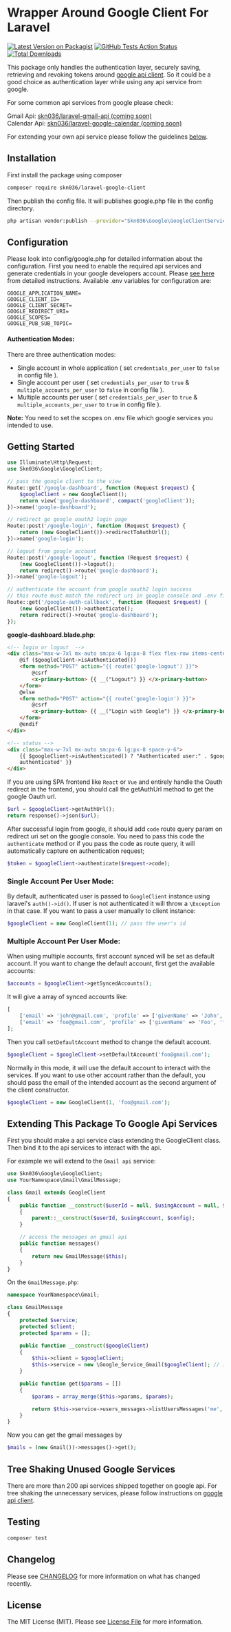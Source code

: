 # Wrapper Around Google Client For Laravel

[![Latest Version on Packagist](https://img.shields.io/packagist/v/skn-036/laravel-google-client.svg?style=flat-square)](https://packagist.org/packages/skn-036/laravel-google-client)
[![GitHub Tests Action Status](https://img.shields.io/github/actions/workflow/status/skn-036/laravel-google-client/run-tests.yml?branch=main&label=tests&style=flat-square)](https://github.com/skn-036/laravel-google-client/actions?query=workflow%3Arun-tests+branch%3Amain)
[![Total Downloads](https://img.shields.io/packagist/dt/skn-036/laravel-google-client.svg?style=flat-square)](https://packagist.org/packages/skn-036/laravel-google-client)

<!-- [![Monthly Downloads](https://poser.pugx.org/skn-036/laravel-google-client/d/monthly)](https://packagist.org/packages/skn-036/laravel-google-client) -->

This package only handles the authentication layer, securely saving, retrieving and revoking tokens around [google api client](https://github.com/googleapis/google-api-php-client). So it could be a good choice as authentication layer while using any api service from google.

For some common api services from google please check:

Gmail Api: [skn036/laravel-gmail-api (coming soon)](#)<br>
Calendar Api: [skn036/laravel-google-calendar (coming soon)](#)

For extending your own api service please follow the guidelines [below](#extending-this-package-to-google-api-services).

## Installation

First install the package using composer

```bash
composer require skn036/laravel-google-client
```

Then publish the config file. It will publishes google.php file in the config directory.

```bash
php artisan vendor:publish --provider="Skn036\Google\GoogleClientServiceProvider"
```

## Configuration

Please look into config/google.php for detailed information about the configuration. First you need to enable the required api services and generate credentials in your google developers account. Please [see here](https://console.cloud.google.com/apis/credentials/oauthclient) from detailed instructions. Available .env variables for configuration are:

```env
GOOGLE_APPLICATION_NAME=
GOOGLE_CLIENT_ID=
GOOGLE_CLIENT_SECRET=
GOOGLE_REDIRECT_URI=
GOOGLE_SCOPES=
GOOGLE_PUB_SUB_TOPIC=
```

#### Authentication Modes:

There are three authentication modes:<br>

-   Single account in whole application ( set `credentials_per_user` to `false` in config file ).
-   Single account per user ( set `credentials_per_user` to `true` & `multiple_accounts_per_user` to `false` in config file ).
-   Multiple accounts per user ( set `credentials_per_user` to `true` & `multiple_accounts_per_user` to `true` in config file ).

**Note:** You need to set the scopes on .env file which google services you intended to use.

## Getting Started

```php
use Illuminate\Http\Request;
use Skn036\Google\GoogleClient;

// pass the google client to the view
Route::get('/google-dashboard', function (Request $request) {
    $googleClient = new GoogleClient();
    return view('google-dashboard', compact('googleClient'));
})->name('google-dashboard');

// redirect go google oauth2 login page
Route::post('/google-login', function (Request $request) {
    return (new GoogleClient())->redirectToAuthUrl();
})->name('google-login');

// logout from google account
Route::post('/google-logout', function (Request $request) {
    (new GoogleClient())->logout();
    return redirect()->route('google-dashboard');
})->name('google-logout');

// authenticate the account from google oauth2 login success
// this route must match the redirect uri in google console and .env file
Route::get('/google-auth-callback', function (Request $request) {
    (new GoogleClient())->authenticate();
    return redirect()->route('google-dashboard');
});
```

**google-dashboard.blade.php**:

```html
<!-- login or logout  -->
<div class="max-w-7xl mx-auto sm:px-6 lg:px-8 flex flex-row items-center gap-4">
    @if ($googleClient->isAuthenticated())
    <form method="POST" action="{{ route('google-logout') }}">
        @csrf
        <x-primary-button> {{ __("Logout") }} </x-primary-button>
    </form>
    @else
    <form method="POST" action="{{ route('google-login') }}">
        @csrf
        <x-primary-button> {{ __("Login with Google") }} </x-primary-button>
    </form>
    @endif
</div>

<!-- status -->
<div class="max-w-7xl mx-auto sm:px-6 lg:px-8 space-y-6">
    {{ $googleClient->isAuthenticated() ? "Authenticated user:" . $googleClient->email : 'Not
    authenticated' }}
</div>
```

If you are using SPA frontend like `React` or `Vue` and entirely handle the Oauth redirect in the frontend, you should call the getAuthUrl method to get the google Oauth url.

```php
$url = $googleClient->getAuthUrl();
return response()->json($url);
```

After successful login from google, it should add `code` route query param on redirect uri set on the google console. You need to pass this code the `authenticate` method or if you pass the code as route query, it will automatically capture on authentication request;

```php
$token = $googleClient->authenticate($request->code);
```

### Single Account Per User Mode:

By default, authenticated user is passed to `GoogleClient` instance using laravel's `auth()->id()`. If user is not authenticated it will throw a `\Exception` in that case. If you want to pass a user manually to client instance:

```php
$googleClient = new GoogleClient(1); // pass the user's id
```

### Multiple Account Per User Mode:

When using multiple accounts, first account synced will be set as default account. If you want to change the default account, first get the available accounts:

```php
$accounts = $googleClient->getSyncedAccounts();
```

It will give a array of synced accounts like:

```php
[
    ['email' => 'john@gmail.com', 'profile' => ['givenName' => 'John', 'familyName' => 'Doe', ...] ],
    ['email' => 'foo@gmail.com', 'profile' => ['givenName' => 'Foo', 'familyName' => 'Bar', ...] ],
];
```

Then you call `setDefaultAccount` method to change the default account.

```php
$googleClient = $googleClient->setDefaultAccount('foo@gmail.com');
```

Normally in this mode, it will use the default account to interact with the services. If you want to use other account rather than the default, you should pass the email of the intended account as the second argument of the client constructor.

```php
$googleClient = new GoogleClient(1, 'foo@gmail.com');
```

## Extending This Package To Google Api Services

First you should make a api service class extending the GoogleClient class. Then bind it to the api services to interact with the api.

For example we will extend to the `Gmail api` service:

```php
use Skn036\Google\GoogleClient;
use YourNamespace\Gmail\GmailMessage;

class Gmail extends GoogleClient
{
    public function __construct($userId = null, $usingAccount = null, $config = null)
    {
        parent::__construct($userId, $usingAccount, $config);
    }

    // access the messages on gmail api
    public function messages()
    {
        return new GmailMessage($this);
    }
}
```

On the `GmailMessage.php`:

```php
namespace YourNamespace\Gmail;

class GmailMessage
{
    protected $service;
    protected $client;
    protected $params = [];

    public function __construct($googleClient)
    {
        $this->client = $googleClient;
        $this->service = new \Google_Service_Gmail($googleClient); // initiate the gmail api service
    }

    public function get($params = [])
    {
        $params = array_merge($this->params, $params);

        return $this->service->users_messages->listUsersMessages('me', $params);
    }
}
```

Now you can get the gmail messages by

```php
$mails = (new Gmail())->messages()->get();
```

## Tree Shaking Unused Google Services

There are more than 200 api services shipped together on google api. For tree shaking the unnecessary services, please follow instructions on [google api client](https://github.com/googleapis/google-api-php-client).

## Testing

```bash
composer test
```

## Changelog

Please see [CHANGELOG](CHANGELOG.md) for more information on what has changed recently.

<!-- ## Contributing

Please see [CONTRIBUTING](CONTRIBUTING.md) for details.

## Security Vulnerabilities

Please review [our security policy](../../security/policy) on how to report security vulnerabilities.

## Credits

-   [Muhammad Sajedul Karim](https://github.com/skn-036)
-   [All Contributors](../../contributors) -->

## License

The MIT License (MIT). Please see [License File](LICENSE.md) for more information.
